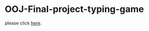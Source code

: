 # OOJ-Final-project-typing-game
please click [here](https://Wxd990921.github.io/OOJ-Final-project-typing-game/).
